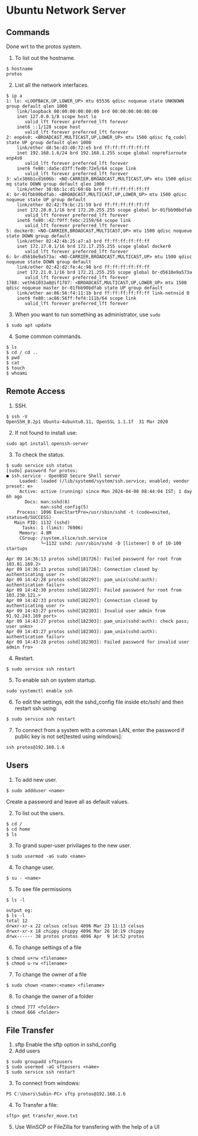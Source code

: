 # Ubuntu Network Server

## Commands
Done wrt to the protos system.

1. To list out the hostname.

```
$ hostname
protos
```

2. List all the network interfaces.
```
$ ip a
1: lo: <LOOPBACK,UP,LOWER_UP> mtu 65536 qdisc noqueue state UNKNOWN group default qlen 1000
    link/loopback 00:00:00:00:00:00 brd 00:00:00:00:00:00
    inet 127.0.0.1/8 scope host lo
       valid_lft forever preferred_lft forever
    inet6 ::1/128 scope host 
       valid_lft forever preferred_lft forever
2: enp4s0: <BROADCAST,MULTICAST,UP,LOWER_UP> mtu 1500 qdisc fq_codel state UP group default qlen 1000
    link/ether d8:5e:d3:d0:72:e5 brd ff:ff:ff:ff:ff:ff
    inet 192.168.1.6/24 brd 192.168.1.255 scope global noprefixroute enp4s0
       valid_lft forever preferred_lft forever
    inet6 fe80::da5e:d3ff:fed0:72e5/64 scope link 
       valid_lft forever preferred_lft forever
3: wlx386b1cd1606b: <NO-CARRIER,BROADCAST,MULTICAST,UP> mtu 1500 qdisc mq state DOWN group default qlen 1000
    link/ether 38:6b:1c:d1:60:6b brd ff:ff:ff:ff:ff:ff
4: br-01fbb90bdfab: <BROADCAST,MULTICAST,UP,LOWER_UP> mtu 1500 qdisc noqueue state UP group default 
    link/ether 02:42:f9:bc:21:59 brd ff:ff:ff:ff:ff:ff
    inet 172.20.0.1/16 brd 172.20.255.255 scope global br-01fbb90bdfab
       valid_lft forever preferred_lft forever
    inet6 fe80::42:f9ff:febc:2159/64 scope link 
       valid_lft forever preferred_lft forever
5: docker0: <NO-CARRIER,BROADCAST,MULTICAST,UP> mtu 1500 qdisc noqueue state DOWN group default 
    link/ether 02:42:4b:25:a7:a3 brd ff:ff:ff:ff:ff:ff
    inet 172.17.0.1/16 brd 172.17.255.255 scope global docker0
       valid_lft forever preferred_lft forever
6: br-d5610e9a573a: <NO-CARRIER,BROADCAST,MULTICAST,UP> mtu 1500 qdisc noqueue state DOWN group default 
    link/ether 02:42:d2:fe:4c:98 brd ff:ff:ff:ff:ff:ff
    inet 172.21.0.1/16 brd 172.21.255.255 scope global br-d5610e9a573a
       valid_lft forever preferred_lft forever
1788: veth61033a8@if1787: <BROADCAST,MULTICAST,UP,LOWER_UP> mtu 1500 qdisc noqueue master br-01fbb90bdfab state UP group default 
    link/ether ae:86:56:f4:11:1b brd ff:ff:ff:ff:ff:ff link-netnsid 0
    inet6 fe80::ac86:56ff:fef4:111b/64 scope link 
       valid_lft forever preferred_lft forever

```
3. When you want to run something as administrator, use `sudo`

```
$ sudo apt update
```
4. Some common commands.
```
$ ls
$ cd / cd ..
$ pwd
$ cat
$ touch
$ whoami
```
## Remote Access
1. SSH.
```
$ ssh -V
OpenSSH_8.2p1 Ubuntu-4ubuntu0.11, OpenSSL 1.1.1f  31 Mar 2020
```
2. If not found to install use:
```
sudo apt install openssh-server
```
3. To check the status.
```
$ sudo service ssh status
[sudo] password for protos: 
● ssh.service - OpenBSD Secure Shell server
     Loaded: loaded (/lib/systemd/system/ssh.service; enabled; vendor preset: e>
     Active: active (running) since Mon 2024-04-08 08:44:04 IST; 1 day 6h ago
       Docs: man:sshd(8)
             man:sshd_config(5)
    Process: 1096 ExecStartPre=/usr/sbin/sshd -t (code=exited, status=0/SUCCESS)
   Main PID: 1132 (sshd)
      Tasks: 1 (limit: 76906)
     Memory: 4.8M
     CGroup: /system.slice/ssh.service
             └─1132 sshd: /usr/sbin/sshd -D [listener] 0 of 10-100 startups

Apr 09 14:36:13 protos sshd[181726]: Failed password for root from 183.81.169.2>
Apr 09 14:36:13 protos sshd[181726]: Connection closed by authenticating user r>
Apr 09 14:42:28 protos sshd[182297]: pam_unix(sshd:auth): authentication failur>
Apr 09 14:42:30 protos sshd[182297]: Failed password for root from 103.230.121.>
Apr 09 14:42:33 protos sshd[182297]: Connection closed by authenticating user r>
Apr 09 14:43:27 protos sshd[182303]: Invalid user admin from 91.92.243.169 port>
Apr 09 14:43:27 protos sshd[182303]: pam_unix(sshd:auth): check pass; user unkn>
Apr 09 14:43:27 protos sshd[182303]: pam_unix(sshd:auth): authentication failur>
Apr 09 14:43:28 protos sshd[182303]: Failed password for invalid user admin fro>
```
4. Restart.
```
$ sudo service ssh restart
```
5. To enable ssh on system startup.
```
sudo systemctl enable ssh
```
6. To edit the settings, edit the sshd_config file inside etc/ssh/ and then restart ssh using:

```
$ sudo service ssh restart
```
7. To connect from a system with a comman LAN, enter the password if public key is not set[tested using windows]:
```
ssh protos@192.168.1.6
```

## Users
1. To add new user.
```
$ sudo addduser <name>
```
Create a password and leave all as default values.

2. To list out the users.
```
$ cd /
$ cd home
$ ls
```

3. To grand super-user privilages to the new user.
```
$ sudo usermod -aG sudo <name>
```
4. To change user.
``` 
$ su - <name>
```
5. To see file permissions
```
$ ls -l

output eg:
$ ls -l
total 12
drwxr-xr-x 22 celsus celsus 4096 Mar 23 11:13 celsus
drwxr-xr-x 18 chippy chippy 4096 Mar 26 10:19 chippy
drwx------ 38 protos protos 4096 Apr  9 14:52 protos
```
6. To change settings of a file
```
$ chmod u+rw <filename>
$ chmod u-rw <filename>
```
7. To change the owner of a file
```
$ sudo chown <name>:<name> <filename>
```
8. To change the owner of a folder
```
$ chmod 777 <folder>
$ chmod 666 <folder>
```
## File Transfer

1. sftp 
Enable the sftp option in sshd_config
2. Add users 
```
$ sudo groupadd sftpusers
$ sudo usermod -aG sftpusers <name>
$ sudo service ssh restart
```
3. To connect from windows:
```
PS C:\Users\Subin-PC> sftp protos@192.168.1.6

```
4. To Transfer a file:
```
sftp> get transfer_move.txt
```
5. Use WinSCP or FileZilla for transfering with the help of a UI

